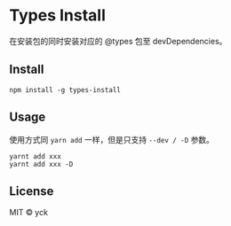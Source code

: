 # Types Install

在安装包的同时安装对应的 @types 包至 devDependencies。

## Install

```
npm install -g types-install
```

## Usage

使用方式同 `yarn add` 一样，但是只支持 `--dev / -D` 参数。

```
yarnt add xxx
yarnt add xxx -D
```

## License

MIT © yck
